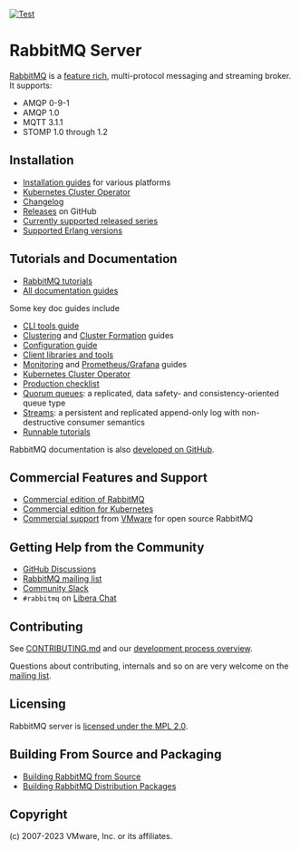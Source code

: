 [![Test](https://github.com/rabbitmq/rabbitmq-server/actions/workflows/test.yaml/badge.svg)](https://github.com/rabbitmq/rabbitmq-server/actions/workflows/test.yaml)

# RabbitMQ Server

[RabbitMQ](https://rabbitmq.com) is a [feature rich](https://rabbitmq.com/documentation.html),
multi-protocol messaging and streaming broker. It supports:

 * AMQP 0-9-1
 * AMQP 1.0
 * MQTT 3.1.1
 * STOMP 1.0 through 1.2


## Installation

 * [Installation guides](https://rabbitmq.com/download.html) for various platforms
 * [Kubernetes Cluster Operator](https://rabbitmq.com/kubernetes/operator/operator-overview.html)
 * [Changelog](https://www.rabbitmq.com/changelog.html)
 * [Releases](https://github.com/rabbitmq/rabbitmq-server/releases) on GitHub
 * [Currently supported released series](https://www.rabbitmq.com/versions.html)
 * [Supported Erlang versions](https://www.rabbitmq.com/which-erlang.html)


## Tutorials and Documentation

 * [RabbitMQ tutorials](https://rabbitmq.com/getstarted.html)
 * [All documentation guides](https://rabbitmq.com/documentation.html)

Some key doc guides include

 * [CLI tools guide](https://rabbitmq.com/cli.html)
 * [Clustering](https://www.rabbitmq.com/clustering.html) and [Cluster Formation](https://www.rabbitmq.com/cluster-formation.html) guides
 * [Configuration guide](https://rabbitmq.com/configure.html)
 * [Client libraries and tools](https://rabbitmq.com/devtools.html)
 * [Monitoring](https://rabbitmq.com/monitoring.html) and [Prometheus/Grafana](https://www.rabbitmq.com/prometheus.html) guides
 * [Kubernetes Cluster Operator](https://rabbitmq.com/kubernetes/operator/operator-overview.html)
 * [Production checklist](https://rabbitmq.com/production-checklist.html)
 * [Quorum queues](https://rabbitmq.com/quorum-queues.html): a replicated, data safety- and consistency-oriented queue type
 * [Streams](https://rabbitmq.com/streams.html): a persistent and replicated append-only log with non-destructive consumer semantics
 * [Runnable tutorials](https://github.com/rabbitmq/rabbitmq-tutorials/)

RabbitMQ documentation is also [developed on GitHub](https://github.com/rabbitmq/rabbitmq-website/).

## Commercial Features and Support

 * [Commercial edition of RabbitMQ](https://www.vmware.com/products/rabbitmq.html)
 * [Commercial edition for Kubernetes](https://rabbitmq.com/kubernetes/tanzu/installation.html)
 * [Commercial support](https://rabbitmq.com/services.html) from [VMware](https://vmware.com) for open source RabbitMQ

## Getting Help from the Community

 * [GitHub Discussions](https://github.com/rabbitmq/rabbitmq-server/discussions/)
 * [RabbitMQ mailing list](https://groups.google.com/forum/#!forum/rabbitmq-users)
 * [Community Slack](https://rabbitmq-slack.herokuapp.com/)
 * `#rabbitmq` on [Libera Chat](https://libera.chat/)


## Contributing

See [CONTRIBUTING.md](./CONTRIBUTING.md) and our [development process overview](https://rabbitmq.com/github.html).

Questions about contributing, internals and so on are very welcome on the [mailing list](https://groups.google.com/forum/#!forum/rabbitmq-users).


## Licensing

RabbitMQ server is [licensed under the MPL 2.0](LICENSE-MPL-RabbitMQ).


## Building From Source and Packaging

 * [Building RabbitMQ from Source](https://rabbitmq.com/build-server.html)
 * [Building RabbitMQ Distribution Packages](https://rabbitmq.com/build-server.html)


## Copyright

(c) 2007-2023 VMware, Inc. or its affiliates.
